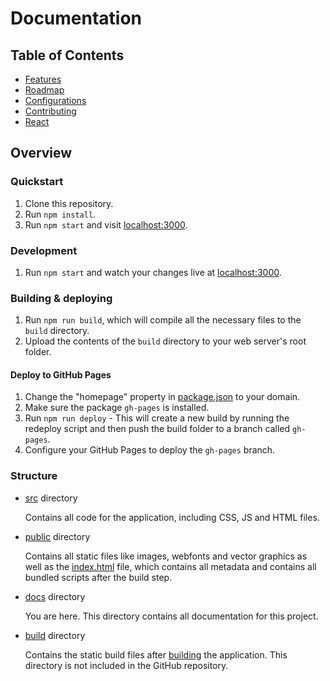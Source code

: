 # Documentation

## Table of Contents

- [Features](features/README.md)
- [Roadmap](roadmap/README.md)
- [Configurations](configurations/README.md)
- [Contributing](contributing/README.md)
- [React](react/README.md)

## Overview

### Quickstart

1. Clone this repository.
2. Run `npm install`.
3. Run `npm start` and visit [localhost:3000](http://localhost:3000/).

### Development

1. Run `npm start` and watch your changes live at [localhost:3000](http://localhost:3000/).

### Building & deploying

1. Run `npm run build`, which will compile all the necessary files to the `build` directory.
2. Upload the contents of the `build` directory to your web server's root folder.

#### Deploy to GitHub Pages

1. Change the "homepage" property in [package.json](../package.json) to your domain.
2. Make sure the package `gh-pages` is installed.
2. Run `npm run deploy` - This will create a new build by running the redeploy script and then push the build folder to a branch called `gh-pages`.
3. Configure your GitHub Pages to deploy the `gh-pages` branch.

### Structure

- [src](../src) directory
	
	Contains all code for the application, including CSS, JS and HTML files.

- [public](../public) directory

	Contains all static files like images, webfonts and vector graphics as well as the [index.html](../public/index.html) file, which contains all metadata and contains all bundled scripts after the build step. 

- [docs](.) directory

	You are here. This directory contains all documentation for this project.

- [build](../build) directory

	Contains the static build files after [building](#building--deploying) the application. This directory is not included in the GitHub repository.